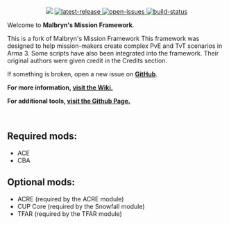 <p align="center">
    <img src="https://i.imgur.com/Lq5Do49.png">
    <a href="https://github.com/Misfit-Ha/MalFramework-m/releases/latest">
        <img src="https://img.shields.io/github/v/release/Misfit-Ha/MalFramework-m?label=latest%20release" alt="latest-release">
    </a>
        <a href="https://github.com/Misfit-Ha/MalFramework-m/issues">
        <img src="https://img.shields.io/github/issues/Misfit-Ha/MalFramework-m" alt="open-issues">
    </a>
    <a href="https://github.com/Malbryn/Misfit-Ha/MalFramework-m/workflows/build.yml">
        <img src="https://img.shields.io/github/workflow/status/Misfit-Ha/MalFramework-m/Build" alt="build-status">
    </a>
</p>

Welcome to **Malbryn's Mission Framework**.

This is a fork of Malbryn's Mission Framework
This framework was designed to help mission-makers create complex PvE and TvT scenarios in Arma 3.
Some scripts have also been integrated into the framework. Their original authors were given credit in the Credits section.

If something is broken, open a new issue on **[GitHub](https://github.com/Misfit-Ha/MalFramework-m/issues)**.
</br>

**For more information, [visit the Wiki.](https://github.com/Misfit-Ha/MalFramework-m/wiki)**

**For additional tools, [visit the Github Page.](https://misfit-ha.github.io/MalFramework-m)**

</br>

## Required mods:

-   ACE
-   CBA

## Optional mods:

-   ACRE (required by the ACRE module)
-   CUP Core (required by the Snowfall module)
-   TFAR (required by the TFAR module)

